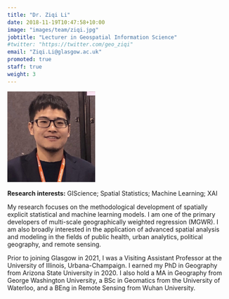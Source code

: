```yaml
---
title: "Dr. Ziqi Li"
date: 2018-11-19T10:47:58+10:00
image: "images/team/ziqi.jpg"
jobtitle: "Lecturer in Geospatial Information Science"
#twitter: "https://twitter.com/geo_ziqi"
email: "Ziqi.Li@glasgow.ac.uk"
promoted: true
staff: true
weight: 3
---
```


<img src="/images/team/ziqi.jpg" alt="ziqi avatar" width="200"/>

**Research interests:** GIScience; Spatial Statistics; Machine Learning; XAI

My research focuses on the methodological development of spatially explicit statistical and machine learning models. I am one of the primary developers of multi-scale geographically weighted regression (MGWR). I am also broadly interested in the application of advanced spatial analysis and modeling in the fields of public health, urban analytics, political geography, and remote sensing.

Prior to joining Glasgow in 2021, I was a Visiting Assistant Professor at the University of Illinois, Urbana-Champaign. I earned my PhD in Geography from Arizona State University in 2020. I also hold a MA in Geography from George Washington University, a BSc in Geomatics from the University of Waterloo, and a BEng in Remote Sensing from Wuhan University.
